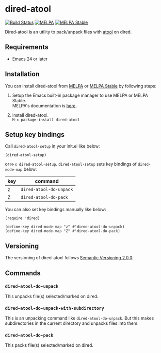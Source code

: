 # dired-atool

[![Build Status](https://travis-ci.org/HKey/dired-atool.svg?branch=master)](https://travis-ci.org/HKey/dired-atool)
[![MELPA](https://melpa.org/packages/dired-atool-badge.svg)](https://melpa.org/#/dired-atool)
[![MELPA Stable](https://stable.melpa.org/packages/dired-atool-badge.svg)](https://stable.melpa.org/#/dired-atool)

Dired-atool is an utility to pack/unpack files with [atool](http://www.nongnu.org/atool/) on dired.

## Requirements

- Emacs 24 or later

## Installation

You can install dired-atool from [MELPA](https://melpa.org/#/) or
[MELPA Stable](https://stable.melpa.org/#/) by following steps:

1. Setup the Emacs built-in package manager to use MELPA or MELPA Stable.  
   MELPA's documentation is [here](https://github.com/milkypostman/melpa#usage).

2. Install dired-atool.  
   `M-x package-install dired-atool`

## Setup key bindings

Call `dired-atool-setup` in your init.el like below:

```emacs-lisp
(dired-atool-setup)
```

or `M-x dired-atool-setup`.
`dired-atool-setup` sets key bindings of `dired-mode-map` below:

| key | command                 |
|-----|-------------------------|
| z   | `dired-atool-do-unpack` |
| Z   | `dired-atool-do-pack`   |

You can also set key bindings manually like below:

```emacs-lisp
(require 'dired)

(define-key dired-mode-map "z" #'dired-atool-do-unpack)
(define-key dired-mode-map "Z" #'dired-atool-do-pack)
```
## Versioning

The versioning of dired-atool follows [Semantic Versioning 2.0.0](http://semver.org/spec/v2.0.0.html).

## Commands

### `dired-atool-do-unpack`

This unpacks file(s) selected/marked on dired.

### `dired-atool-do-unpack-with-subdirectory`

This is an unpacking command like `dired-atool-do-unpack`.
But this makes subdirectories in the current directory and unpacks
files into them.

### `dired-atool-do-pack`

This packs file(s) selected/marked on dired.
